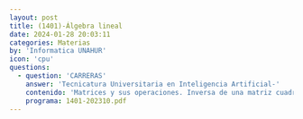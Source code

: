 ```yaml
---
layout: post
title: (1401)-Álgebra lineal
date: 2024-01-28 20:03:11
categories: Materias
by: 'Informatica UNAHUR'
icon: 'cpu'
questions:
  - question: 'CARRERAS'
    answer: 'Tecnicatura Universitaria en Inteligencia Artificial-'
    contenido: 'Matrices y sus operaciones. Inversa de una matriz cuadrada. Sistemas de Ecuaciones Lineales. Función Determinante. Métodos de solución de un sistema de ecuaciones lineales: Gauss-Jordan y Cramer. Sistemas de ecuaciones lineales homogéneos. Espacios vectoriales. Subespacios vectoriales. Combinación lineal y espacios generados. Independencia lineal. Base y dimensión de un espacio vectorial. Espacios vectoriales genéricos. Cambio de bases. Transformaciones lineales. Matriz de una transformación lineal. Autovalores y autovectores. Diagonalización de matrices.'
    programa: 1401-202310.pdf
---
```

